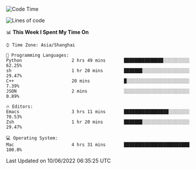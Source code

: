 <!--START_SECTION:waka-->
![Code Time](http://img.shields.io/badge/Code%20Time-721%20hrs%2015%20mins-blue)

![Lines of code](https://img.shields.io/badge/From%20Hello%20World%20I%27ve%20Written-22%20Thousand%20lines%20of%20code-blue)

📊 **This Week I Spent My Time On** 

```text
⌚︎ Time Zone: Asia/Shanghai

💬 Programming Languages: 
Python                   2 hrs 49 mins       ███████████████░░░░░░░░░░   62.25% 
sh                       1 hr 20 mins        ███████░░░░░░░░░░░░░░░░░░   29.47% 
C++                      20 mins             █░░░░░░░░░░░░░░░░░░░░░░░░   7.39% 
JSON                     2 mins              ░░░░░░░░░░░░░░░░░░░░░░░░░   0.89%

🔥 Editors: 
Emacs                    3 hrs 11 mins       █████████████████░░░░░░░░   70.53% 
Zsh                      1 hr 20 mins        ███████░░░░░░░░░░░░░░░░░░   29.47%

💻 Operating System: 
Mac                      4 hrs 31 mins       █████████████████████████   100.0%

```


 Last Updated on 10/06/2022 06:35:25 UTC
<!--END_SECTION:waka-->
